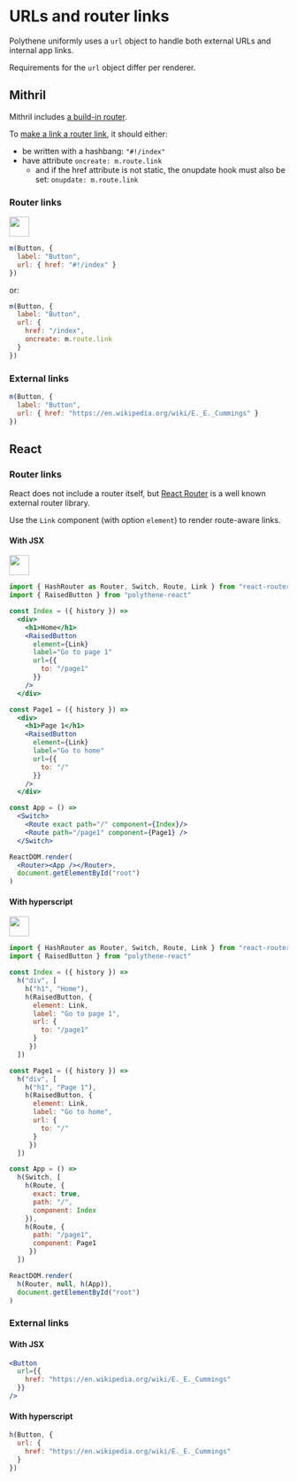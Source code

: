 # URLs and router links

Polythene uniformly uses a `url` object to handle both external URLs and internal app links.

Requirements for the `url` object differ per renderer.


## Mithril

Mithril includes [a build-in router](https://mithril.js.org/#routing).

To [make a link a router link](https://mithril.js.org/route.html#mroutelink), it should either:

* be written with a hashbang: `"#!/index"`
* have attribute `oncreate: m.route.link`
  * and if the href attribute is not static, the onupdate hook must also be set: `onupdate: m.route.link`

### Router links

<a href="https://jsfiddle.net/ArthurClemens/7vurv0c3/" target="_blank"><img src="https://arthurclemens.github.io/assets/polythene/docs/try-out-green.gif" height="36" /></a>

~~~javascript
m(Button, {
  label: "Button",
  url: { href: "#!/index" }
})
~~~

or:

~~~javascript
m(Button, {
  label: "Button",
  url: {
    href: "/index",
    oncreate: m.route.link
  }
})
~~~

### External links

~~~javascript
m(Button, {
  label: "Button",
  url: { href: "https://en.wikipedia.org/wiki/E._E._Cummings" }
})
~~~


## React

### Router links

React does not include a router itself, but [React Router](https://github.com/ReactTraining/react-router) is a well known external router library. 

Use the `Link` component (with option `element`) to render route-aware links.

#### With JSX

<a href="https://jsfiddle.net/ArthurClemens/1hm2w5xd/" target="_blank"><img src="https://arthurclemens.github.io/assets/polythene/docs/try-out-green.gif" height="36" /></a>

~~~jsx
import { HashRouter as Router, Switch, Route, Link } from "react-router-dom"
import { RaisedButton } from "polythene-react"

const Index = ({ history }) => 
  <div>
    <h1>Home</h1>
    <RaisedButton
      element={Link}
      label="Go to page 1"
      url={{
        to: "/page1"
      }}
    />
  </div>

const Page1 = ({ history }) => 
  <div>
    <h1>Page 1</h1>
    <RaisedButton
      element={Link}
      label="Go to home"
      url={{
        to: "/"
      }}
    />
  </div>

const App = () => 
  <Switch>
    <Route exact path="/" component={Index}/>
    <Route path="/page1" component={Page1} />
  </Switch>

ReactDOM.render(
  <Router><App /></Router>,
  document.getElementById("root")
)
~~~

#### With hyperscript

<a href="https://jsfiddle.net/ArthurClemens/gqef8c0g/" target="_blank"><img src="https://arthurclemens.github.io/assets/polythene/docs/try-out-green.gif" height="36" /></a>

~~~javascript
import { HashRouter as Router, Switch, Route, Link } from "react-router-dom"
import { RaisedButton } from "polythene-react"

const Index = ({ history }) => 
  h("div", [
    h("h1", "Home"),
    h(RaisedButton, {
      element: Link,
      label: "Go to page 1",
      url: {
        to: "/page1"
      }
     })
  ])

const Page1 = ({ history }) => 
  h("div", [
    h("h1", "Page 1"),
    h(RaisedButton, {
      element: Link,
      label: "Go to home",
      url: {
        to: "/"
      }
     })
  ])

const App = () => 
  h(Switch, [
    h(Route, {
      exact: true,
      path: "/",
      component: Index
    }),
    h(Route, {
      path: "/page1",
      component: Page1
     })
  ])

ReactDOM.render(
  h(Router, null, h(App)),
  document.getElementById("root")
)
~~~

### External links

#### With JSX

~~~jsx
<Button
  url={{
    href: "https://en.wikipedia.org/wiki/E._E._Cummings"
  }}
/>
~~~

#### With hyperscript

~~~javascript
h(Button, {
  url: {
    href: "https://en.wikipedia.org/wiki/E._E._Cummings"
  }
})
~~~

